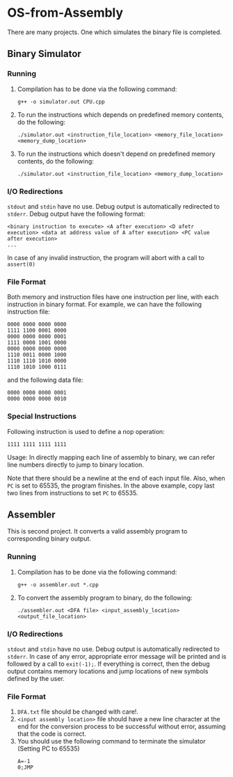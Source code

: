 # OS-from-Assembly
There are many projects. One which simulates the binary file is completed.

## Binary Simulator
### Running
1. Compilation has to be done via the following command:

   ```{bash}
   g++ -o simulator.out CPU.cpp
   ```
   
2. To run the instructions which depends on predefined memory contents, do the following:

   ```
   ./simulator.out <instruction_file_location> <memory_file_location> <memory_dump_location>
   ```
3. To run the instructions which doesn't depend on predefined memory contents, do the following:
   ```
   ./simulator.out <instruction_file_location> <memory_dump_location>
   ```

### I/O Redirections
`stdout` and `stdin` have no use. Debug output is automatically redirected to `stderr`.
Debug output have the following format:
```
<binary instruction to execute> <A after execution> <D afetr execution> <data at address value of A after execution> <PC value after execution>
...
```

In case of any invalid instruction, the program will abort with a call to `assert(0)`

### File Format
Both memory and instruction files have one instruction per line, with each instruction in binary format. For example, we can have the following instruction file:
```
0000 0000 0000 0000
1111 1100 0001 0000
0000 0000 0000 0001
1111 0000 1001 0000
0000 0000 0000 0000
1110 0011 0000 1000
1110 1110 1010 0000
1110 1010 1000 0111

```
and the following data file:
```
0000 0000 0000 0001
0000 0000 0000 0010

```

### Special Instructions
Following instruction is used to define a nop operation:
```
1111 1111 1111 1111
```
Usage: In directly mapping each line of assembly to binary, we can refer line numbers directly to jump to binary location.

Note that there should be a newline at the end of each input file. Also, when `PC` is set to $65535$, the program finishes. In the above example, copy last two lines from instructions to set `PC` to $65535$.

## Assembler
This is second project. It converts a valid assembly program to corresponding binary output.

### Running
1. Compilation has to be done via the following command:
   ```{bash}
   g++ -o assembler.out *.cpp
   ```
2. To convert the assembly program to binary, do the following:
   ```{bash}
   ./assembler.out <DFA file> <input_assembly_location> <output_file_location>
   ```

### I/O Redirections
`stdout` and `stdin` have no use. Debug output is automatically redirected to `stderr`.
In case of any error, appropriate error message will be printed and is followed by a call to `exit(-1);`.
If everything is correct, then the debug output contains memory locations and jump locations of new symbols defined by the user.

### File Format
1. `DFA.txt` file should be changed with care!.
2. `<input assembly location>` file should have a new line character at the end for the conversion process to be successful without error, assuming that the code is correct.
3. You should use the following command to terminate the simulator (Setting PC to 65535)
   ```
   A=-1
   0;JMP
   ```
